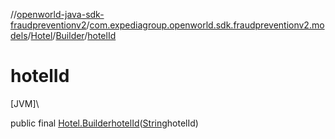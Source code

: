 //[openworld-java-sdk-fraudpreventionv2](../../../../index.md)/[com.expediagroup.openworld.sdk.fraudpreventionv2.models](../../index.md)/[Hotel](../index.md)/[Builder](index.md)/[hotelId](hotel-id.md)

# hotelId

[JVM]\

public final [Hotel.Builder](index.md)[hotelId](hotel-id.md)([String](https://docs.oracle.com/javase/8/docs/api/java/lang/String.html)hotelId)
